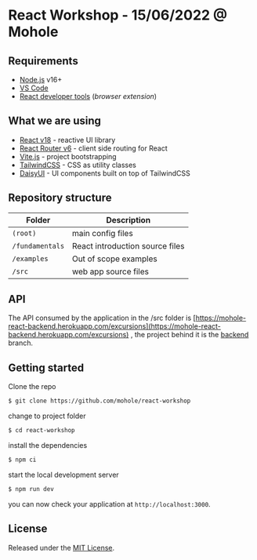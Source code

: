# React Workshop - 15/06/2022 @ Mohole

## Requirements

- [Node.js](https://nodejs.org/) v16+
- [VS Code](https://code.visualstudio.com/)
- [React developer tools](https://chrome.google.com/webstore/detail/react-developer-tools/fmkadmapgofadopljbjfkapdkoienihi) (_browser extension_)

## What we are using

- [React v18](https://reactjs.org/) - reactive UI library
- [React Router v6](https://reactrouter.com/) - client side routing for React
- [Vite.js](https://vitejs.dev/) - project bootstrapping
- [TailwindCSS](https://tailwindcss.com/) - CSS as utility classes
- [DaisyUI](https://daisyui.com/) - UI components built on top of TailwindCSS

## Repository structure

| Folder          | Description                     |
| --------------- | ------------------------------- |
| `(root)`        | main config files               |
| `/fundamentals` | React introduction source files |
| `/examples `    | Out of scope examples           |
| `/src`          | web app source files            |

## API

The API consumed by the application in the /src folder is [https://mohole-react-backend.herokuapp.com/excursions](https://mohole-react-backend.herokuapp.com/excursions) , the project behind it is the [backend](https://github.com/mohole/react-workshop/tree/backend) branch.

## Getting started

Clone the repo

```bash
$ git clone https://github.com/mohole/react-workshop
```

change to project folder

```bash
$ cd react-workshop
```

install the dependencies

```bash
$ npm ci
```

start the local development server

```bash
$ npm run dev
```

you can now check your application at `http://localhost:3000`.

## License

Released under the [MIT License](LICENSE).
